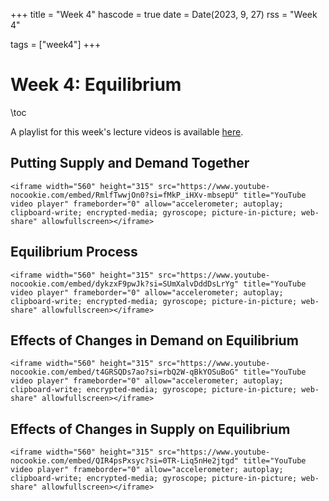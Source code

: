 +++
title = "Week 4"
hascode = true
date = Date(2023, 9, 27)
rss = "Week 4"

tags = ["week4"]
+++


# Week 4: Equilibrium

\toc

A playlist for this week's lecture videos is available [here](https://www.youtube.com/playlist?list=PLBl3tyVmUuVgqB19q6b86AwjSLi-5N4Hi).

## Putting Supply and Demand Together

~~~
<iframe width="560" height="315" src="https://www.youtube-nocookie.com/embed/RmlfTwwjOn0?si=fMkP_iHXv-mbsepU" title="YouTube video player" frameborder="0" allow="accelerometer; autoplay; clipboard-write; encrypted-media; gyroscope; picture-in-picture; web-share" allowfullscreen></iframe>
~~~


## Equilibrium Process

~~~
<iframe width="560" height="315" src="https://www.youtube-nocookie.com/embed/dykzxF9pwJk?si=SUmXalvDddDsLrYg" title="YouTube video player" frameborder="0" allow="accelerometer; autoplay; clipboard-write; encrypted-media; gyroscope; picture-in-picture; web-share" allowfullscreen></iframe>
~~~


## Effects of Changes in Demand on Equilibrium

~~~
<iframe width="560" height="315" src="https://www.youtube-nocookie.com/embed/t4GRSQDs7ao?si=rbQ2W-qBkYOSuBoG" title="YouTube video player" frameborder="0" allow="accelerometer; autoplay; clipboard-write; encrypted-media; gyroscope; picture-in-picture; web-share" allowfullscreen></iframe>
~~~


## Effects of Changes in Supply on Equilibrium

~~~
<iframe width="560" height="315" src="https://www.youtube-nocookie.com/embed/QIR4psPxsyc?si=0TR-Liq5nHe2jtgd" title="YouTube video player" frameborder="0" allow="accelerometer; autoplay; clipboard-write; encrypted-media; gyroscope; picture-in-picture; web-share" allowfullscreen></iframe>
~~~